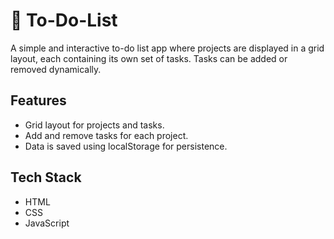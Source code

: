 # 📃 To-Do-List

A simple and interactive to-do list app where projects are displayed in a grid layout, each containing its own set of tasks. Tasks can be added or removed dynamically.

## Features
- Grid layout for projects and tasks.
- Add and remove tasks for each project.
- Data is saved using localStorage for persistence.

## Tech Stack
- HTML
- CSS
- JavaScript

